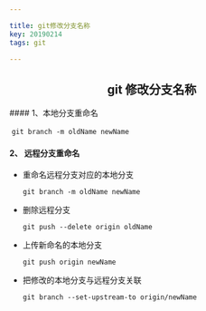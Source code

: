 ```yaml
---

title: git修改分支名称
key: 20190214
tags: git

---
```


<center><h2>git 修改分支名称</h2></center>
<!--more-->
#### 1、本地分支重命名

​	`git branch -m oldName newName`

#### 2、 远程分支重命名

- 重命名远程分支对应的本地分支

  `git branch -m oldName newName`

- 删除远程分支

  `git push --delete origin oldName`

- 上传新命名的本地分支

  `git push origin newName`

- 把修改的本地分支与远程分支关联

  `git branch --set-upstream-to origin/newName`

